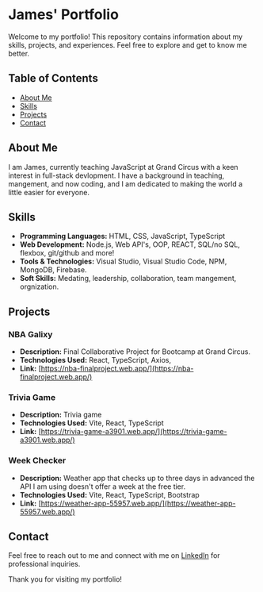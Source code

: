 # James' Portfolio

Welcome to my portfolio! This repository contains information about my skills, projects, and experiences. Feel free to explore and get to know me better.

## Table of Contents

- [About Me](#about-me)
- [Skills](#skills)
- [Projects](#projects)
- [Contact](#contact)

## About Me

I am James, currently teaching JavaScript at Grand Circus with a keen interest in full-stack devlopment. I have a background in teaching, mangement, and now coding, and I am dedicated to making the world a little easier for everyone.

## Skills

- **Programming Languages:** HTML, CSS, JavaScript, TypeScript
- **Web Development:** Node.js, Web API's, OOP, REACT, SQL/no SQL, flexbox, git/github and more!
- **Tools & Technologies:** Visual Studio, Visual Studio Code, NPM, MongoDB, Firebase.
- **Soft Skills:** Medating, leadership, collaboration, team mangement, orgnization.

## Projects

### NBA Galixy

- **Description:** Final Collaborative Project for Bootcamp at Grand Circus.
- **Technologies Used:** React, TypeScript, Axios,
- **Link:** [https://nba-finalproject.web.app/](https://nba-finalproject.web.app/)

### Trivia Game

- **Description:** Trivia game
- **Technologies Used:** Vite, React, TypeScript
- **Link:** [https://trivia-game-a3901.web.app/](https://trivia-game-a3901.web.app/)

### Week Checker

- **Description:** Weather app that checks up to three days in advanced the API I am using doesn't offer a week at the free tier.
- **Technologies Used:** Vite, React, TypeScript, Bootstrap
- **Link:** [https://weather-app-55957.web.app/](https://weather-app-55957.web.app/)

## Contact

Feel free to reach out to me and connect with me on [LinkedIn](https://www.linkedin.com/in/james-devine-at-your-service/) for professional inquiries.

Thank you for visiting my portfolio!
